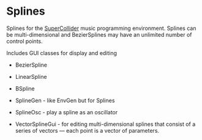 Splines
=======

Splines for the [SuperCollider](http://github.com/supercollider/supercollider) music programming environment. 
Splines can be multi-dimensional and BezierSplines may have an unlimited number of control points.

Includes GUI classes for display and editing

* BezierSpline
* LinearSpline
* BSpline

* SplineGen - like EnvGen but for Splines
* SplineOsc - play a spline as an oscillator

* VectorSplineGui - for editing multi-dimensional splines that consist of a series of vectors — each point is a vector of parameters.



